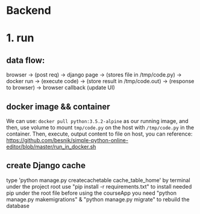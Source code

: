 # Backend

# 1. run 
## data flow:
browser -> (post req) -> django page -> (stores file in /tmp/code.py) -> 
docker run -> (execute code) -> (store result in /tmp/code.out) -> 
(response to browser) -> browser callback (update UI)

## docker image && container
We can use: `docker pull python:3.5.2-alpine` as our running image,
and then, use volume to mount `tmp/code.py` on the host with `/tmp/code.py`
in the container. Then, execute, output content to file on host, you can reference:
https://github.com/besnik/simple-python-online-editor/blob/master/run_in_docker.sh

## create Django cache

type 'python manage.py createcachetable cache_table_home' by terminal under the project root
use "pip install -r requirements.txt" to install needed pip under the root file
before using the courseApp you need "python manage.py makemigrations" & "python manage.py migrate" to rebuild the database 


